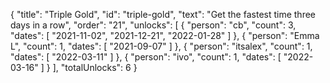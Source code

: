 {
  "title": "Triple Gold",
  "id": "triple-gold",
  "text": "Get the fastest time three days in a row",
  "order": "21",
  "unlocks": [
    {
      "person": "cb",
      "count": 3,
      "dates": [
        "2021-11-02",
        "2021-12-21",
        "2022-01-28"
      ]
    },
    {
      "person": "Emma L",
      "count": 1,
      "dates": [
        "2021-09-07"
      ]
    },
    {
      "person": "itsalex",
      "count": 1,
      "dates": [
        "2022-03-11"
      ]
    },
    {
      "person": "ivo",
      "count": 1,
      "dates": [
        "2022-03-16"
      ]
    }
  ],
  "totalUnlocks": 6
}